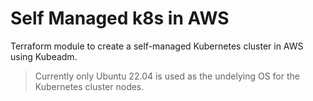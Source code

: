 # Self Managed k8s in AWS

Terraform module to create a self-managed Kubernetes cluster in AWS using Kubeadm.

> Currently only Ubuntu 22.04 is used as the undelying OS for the Kubernetes cluster nodes.
